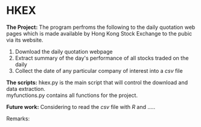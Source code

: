 # HKEX

__The Project:__
The program perfroms the following to the daily quotation web pages which is made available
by Hong Kong Stock Exchange to the pubic via its website.

1. Download the daily quotation webpage  
2. Extract summary of the day's performance of all stocks traded on the daily  
3. Collect the date of any particular company of interest into a *csv* file  

__The scripts:__
hkex.py is the main script that will control the download and data extraction.  
myfunctions.py contains all functions for the project.  

__Future work:__
Considering to read the *csv* file with *R* and .....

Remarks:  
